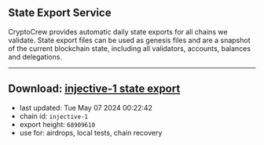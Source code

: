 ## State Export Service
CryptoCrew provides automatic daily state exports for all chains we validate. State export files can be used as genesis files and are a snapshot of the current blockchain state, including all validators, accounts, balances and delegations.

---
**Download: [injective-1 state export](https://dl-eu2.ccvalidators.com/SERVICE/injective/injective-1_export_68909610.json)**
---

- last updated: Tue May 07 2024 00:22:42
- chain id: `injective-1`
- export height: `68909610`
- use for: airdrops, local tests, chain recovery
